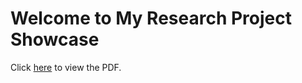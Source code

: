 <!DOCTYPE html>
<html>
<head>
    <title>Assessing Time Series Models in Predicting Stock Market Trends</title>
</head>
<body>
    <h1>Welcome to My Research Project Showcase</h1>
    <p>Click <a href="https://github.com/jaewoongy/Time-Series-Forecasting/blob/main/Time%20Series%20Research%20Paper.pdf">here</a> to view the PDF.</p>
</body>
</html>
